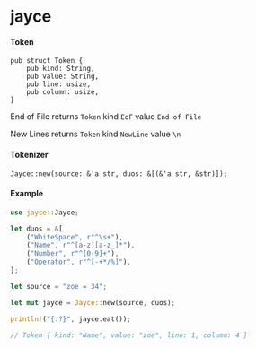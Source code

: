 # jayce

#### Token

```rust,ignore
pub struct Token {
    pub kind: String,
    pub value: String,
    pub line: usize,
    pub column: usize,
}
```

End of File returns `Token` kind `EoF` value `End of File`

New Lines returns `Token` kind `NewLine` value `\n`

#### Tokenizer

```rust,ignore
Jayce::new(source: &'a str, duos: &[(&'a str, &str)]);
```

#### Example

```rust
use jayce::Jayce;

let duos = &[
    ("WhiteSpace", r"^\s+"),
    ("Name", r"^[a-z][a-z_]*"),
    ("Number", r"^[0-9]+"),
    ("Operator", r"^[-+*/%]"),
];

let source = "zoe = 34";

let mut jayce = Jayce::new(source, duos);

println!("{:?}", jayce.eat());

// Token { kind: "Name", value: "zoe", line: 1, column: 4 }
```
